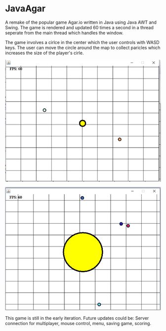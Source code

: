 # JavaAgar

A remake of the popular game Agar.io written in Java using Java AWT and Swing. The game is rendered and updated 60 times a second in a thread seperate from the main thread which handles the window.

The game involves a cirlce in the center which the user controls with WASD keys. The user can move the circle around the map to collect paricles which increases the size of the player's cirle.

![Game1](./Screenshots/Image2.png)

![Game1](./Screenshots/Image3.png)

This game is still in the early iteration. Future updates could be: Server connection for multiplayer, mouse control, menu, saving game, scoring.